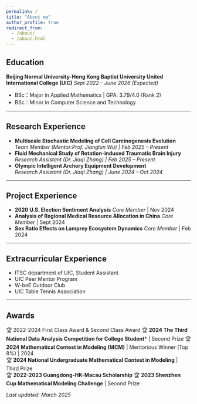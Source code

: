 ```yaml
---
permalink: /
title: "About me"
author_profile: true
redirect_from: 
  - /about/
  - /about.html
---
```


## Education
**Beijing Normal University-Hong Kong Baptist University United International College (UIC)** 
*Sept 2022 – June 2026 (Expected)*  
* BSc：Major in Applied Mathematics | GPA: 3.79/4.0 (Rank 2)  
* BSc：Minor in Computer Science and Technology  

---

## Research Experience
   * **Multiscale Stochastic Modeling of Cell Carcinogenesis Evolution**  
      *Team Member (Mentor:Prof. Jianglun Wu) | Feb 2025 – Present*    
   * **Fluid Mechanical Study of Rotation-induced Traumatic Brain Injury**  
      *Research Assistant (Dr. Jiaqi Zhang) | Feb 2025 – Present*  
   * **Olympic Intelligent Archery Equipment Development**  
      *Research Assistant (Dr. Jiaqi Zhang) | June 2024 – Oct 2024*  
  

---

## Project Experience
* **2020 U.S. Election Sentiment Analysis** 
  *Core Member* | Nov 2024
* **Analysis of Regional Medical Resource Allocation in China** 
  *Core Member* | Sept 2024
* **Sex Ratio Effects on Lamprey Ecosystem Dynamics** 
  *Core Member* | Feb 2024 
 

---

## Extracurricular Experience
- ITSC department of UIC, Student Assistant
- UIC Peer Mentor Program
- W-beE Outdoor Club
- UIC Table Tennis Association


---

## Awards
🏆 2022-2024 First Class Award & Second Class Award
🏆 **2024 The Third National Data Analysis Competition for College Student*** | Second Prize
🏆 **2024 Mathematical Contest in Modeling (MCM)** | Meritorious Winner (Top 8%) | 2024  
🏆 **2024 National Undergraduate Mathematical Contest in Modeling** | Third Prize  
🏆 **2022-2023 Guangdong-HK-Macau Scholarship** 
🏆 **2023 Shenzhen Cup Mathematical Modeling Challenge** | Second Prize


*Last updated: March 2025*  
